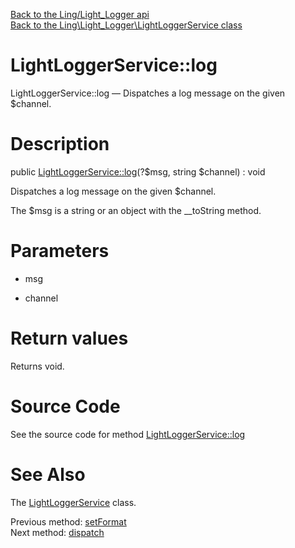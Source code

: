 [Back to the Ling/Light_Logger api](https://github.com/lingtalfi/Light_Logger/blob/master/doc/api/Ling/Light_Logger.md)<br>
[Back to the Ling\Light_Logger\LightLoggerService class](https://github.com/lingtalfi/Light_Logger/blob/master/doc/api/Ling/Light_Logger/LightLoggerService.md)


LightLoggerService::log
================



LightLoggerService::log — Dispatches a log message on the given $channel.




Description
================


public [LightLoggerService::log](https://github.com/lingtalfi/Light_Logger/blob/master/doc/api/Ling/Light_Logger/LightLoggerService/log.md)(?$msg, string $channel) : void




Dispatches a log message on the given $channel.

The $msg is a string or an object with the __toString method.




Parameters
================


- msg

    

- channel

    


Return values
================

Returns void.








Source Code
===========
See the source code for method [LightLoggerService::log](https://github.com/lingtalfi/Light_Logger/blob/master/LightLoggerService.php#L143-L146)


See Also
================

The [LightLoggerService](https://github.com/lingtalfi/Light_Logger/blob/master/doc/api/Ling/Light_Logger/LightLoggerService.md) class.

Previous method: [setFormat](https://github.com/lingtalfi/Light_Logger/blob/master/doc/api/Ling/Light_Logger/LightLoggerService/setFormat.md)<br>Next method: [dispatch](https://github.com/lingtalfi/Light_Logger/blob/master/doc/api/Ling/Light_Logger/LightLoggerService/dispatch.md)<br>

